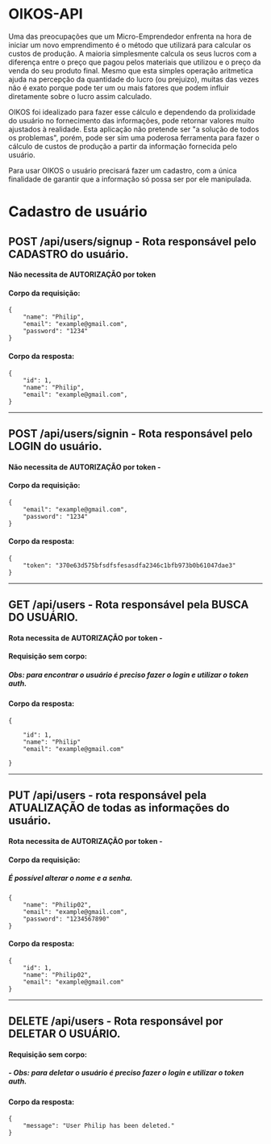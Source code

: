 # OIKOS-API

Uma das preocupações que um Micro-Emprendedor enfrenta na hora de iniciar um novo emprendimento é o método que utilizará para calcular os custos de produção. A maioria simplesmente calcula os seus lucros com a diferença entre o preço que pagou pelos materiais que utilizou e o preço da venda do seu produto final. Mesmo que esta simples operação aritmetica ajuda na percepção da quantidade do lucro (ou prejuizo), muitas das vezes não é exato porque pode ter um ou mais fatores que podem influir diretamente sobre o lucro assim calculado.

OIKOS foi idealizado para fazer esse cálculo e dependendo da prolixidade do usuário no fornecimento das informações, pode retornar valores muito ajustados à realidade. Esta aplicação não pretende ser "a solução de todos os problemas", porém, pode ser sim uma poderosa ferramenta para fazer o cálculo de custos de produção a partir da informação fornecida pelo usuário.

Para usar OIKOS o usuário precisará fazer um cadastro, com a única finalidade de garantir que a informação só possa ser por ele manipulada.

# Cadastro de usuário



## POST /api/users/signup - Rota responsável pelo CADASTRO do usuário.

####  Não necessita de AUTORIZAÇÃO por token 

####  Corpo da requisição:

    {
        "name": "Philip",
        "email": "example@gmail.com",
        "password": "1234"
    }

####  Corpo da resposta:


    { 
        "id": 1,
        "name": "Philip",
        "email": "example@gmail.com",
    }



---------------------------------------------------------------



## POST /api/users/signin - Rota responsável pelo LOGIN do usuário.

####  Não necessita de AUTORIZAÇÃO por token -

####  Corpo da requisição:

    {
        "email": "example@gmail.com",
        "password": "1234"
    }

####  Corpo da resposta:

    {
        "token": "370e63d575bfsdfsfesasdfa2346c1bfb973b0b61047dae3"
    }



---------------------------------------------------------------



## GET /api/users - Rota responsável pela BUSCA DO USUÁRIO.


####  Rota necessita de AUTORIZAÇÃO por token -
 

####  Requisição sem corpo:

#####  Obs: para encontrar o usuário é preciso fazer o login e utilizar o token auth.


####  Corpo da resposta:

    {

        "id": 1,
        "name": "Philip"
        "email": "example@gmail.com"

    }



---------------------------------------------------------------



## PUT /api/users - rota responsável pela ATUALIZAÇÃO de todas as informações do usuário.


####  Rota necessita de AUTORIZAÇÃO por token -
 

####  Corpo da requisição:

#####  É possível alterar o nome e a senha.

    {
        "name": "Philip02",
        "email": "example@gmail.com",
        "password": "1234567890"
    }


####  Corpo da resposta:

    {
    	"id": 1,
    	"name": "Philip02",
    	"email": "example@gmail.com"
    }



---------------------------------------------------------------



## DELETE /api/users - Rota responsável por DELETAR O USUÁRIO.


####  Requisição sem corpo:

#####   -     Obs: para deletar o usuário é preciso fazer o login e utilizar o token auth.

####  Corpo da resposta:

    
    {
        "message": "User Philip has been deleted."
    }
    